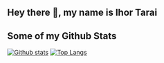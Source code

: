 ## Hey there 👋, my name is Ihor Tarai

## Some of my Github Stats
[![Github stats](https://github-readme-stats.vercel.app/api?username=taraiihor&show_icons=true&include_all_commits=true)](https://github.com/taraiihor/github-readme-stats)
[![Top Langs](https://github-readme-stats.vercel.app/api/top-langs/?username=taraiihor&layout=compact)](https://github.com/taraiihor/github-readme-stats)
